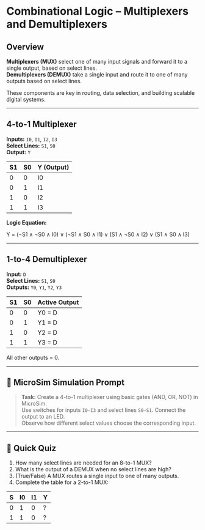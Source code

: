 # Combinational Logic – Multiplexers and Demultiplexers

## Overview

**Multiplexers (MUX)** select one of many input signals and forward it to a single output, based on select lines.  
**Demultiplexers (DEMUX)** take a single input and route it to one of many outputs based on select lines.

These components are key in routing, data selection, and building scalable digital systems.

---

## 4-to-1 Multiplexer

**Inputs:** `I0`, `I1`, `I2`, `I3`  
**Select Lines:** `S1`, `S0`  
**Output:** `Y`

| S1 | S0 | Y (Output) |
|----|----|------------|
| 0  | 0  | I0         |
| 0  | 1  | I1         |
| 1  | 0  | I2         |
| 1  | 1  | I3         |

**Logic Equation:**

Y = (¬S1 ∧ ¬S0 ∧ I0) ∨ (¬S1 ∧ S0 ∧ I1) ∨ (S1 ∧ ¬S0 ∧ I2) ∨ (S1 ∧ S0 ∧ I3)


---

## 1-to-4 Demultiplexer

**Input:** `D`  
**Select Lines:** `S1`, `S0`  
**Outputs:** `Y0`, `Y1`, `Y2`, `Y3`

| S1 | S0 | Active Output |
|----|----|----------------|
| 0  | 0  | Y0 = D         |
| 0  | 1  | Y1 = D         |
| 1  | 0  | Y2 = D         |
| 1  | 1  | Y3 = D         |

All other outputs = 0.

---

## 🧪 MicroSim Simulation Prompt

> **Task:** Create a 4-to-1 multiplexer using basic gates (AND, OR, NOT) in MicroSim.  
> Use switches for inputs `I0–I3` and select lines `S0–S1`. Connect the output to an LED.  
> Observe how different select values choose the corresponding input.

---

## 📝 Quick Quiz

1. How many select lines are needed for an 8-to-1 MUX?  
2. What is the output of a DEMUX when no select lines are high?  
3. (True/False) A MUX routes a single input to one of many outputs.  
4. Complete the table for a 2-to-1 MUX:

| S | I0 | I1 | Y |
|---|----|----|---|
| 0 | 1  | 0  | ? |
| 1 | 1  | 0  | ? |

